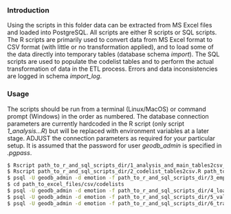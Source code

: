 ### Introduction

Using the scripts in this folder data can be extracted from MS Excel files and loaded into PostgreSQL. All scripts are either R scripts or SQL scripts. The R scripts are primarily used to convert data from MS Excel format to CSV format (with little or no transformation applied), and to load some of the data directly into temporary tables (database schema *import*). The SQL scripts are used to populate the codelist tables and to perform the actual transformation of data in the ETL process. Errors and data inconsistencies are logged in schema *import\_log*.

### Usage

The scripts should be run from a terminal (Linux/MacOS) or command prompt (Windows) in the order as numbered. The database connection parameters are currently hardcoded in the R script (only script *1\_analysis...R*) but will be replaced with environment variables at a later stage. ADJUST the connection parameters as required for your particular setup. It is assumed that the password for user *geodb_admin* is specified in *.pgpass*.

```bash
$ Rscript path_to_r_and_sql_scripts_dir/1_analysis_and_main_tables2csv_and_pg.R path_to_excel_files
$ Rscript path_to_r_and_sql_scripts_dir/2_codelist_tables2csv.R path_to_excel_files
$ psql -U geodb_admin -d emotion -f path_to_r_and_sql_scripts_dir/3_empty_codelist_tables.sql
$ cd path_to_excel_files/csv/codelists
$ psql -U geodb_admin -d emotion -f path_to_r_and_sql_scripts_dir/4_load_codelist_tables.sql
$ psql -U geodb_admin -d emotion -f path_to_r_and_sql_scripts_dir/5_validate_and_log.sql
$ psql -U geodb_admin -d emotion -f path_to_r_and_sql_scripts_dir/6_transform_data.sql
```
